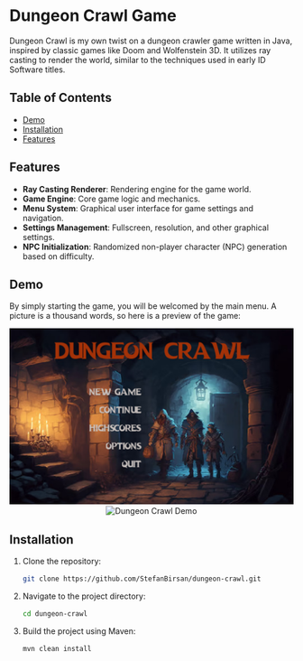 # Dungeon Crawl Game

Dungeon Crawl is my own twist on a dungeon crawler game written in Java, inspired by classic games like Doom and Wolfenstein 3D. It utilizes ray casting to render the world, similar to the techniques used in early ID Software titles.

## Table of Contents

- [Demo](#demo)
- [Installation](#installation)
- [Features](#features)

## Features
- **Ray Casting Renderer**: Rendering engine for the game world.
- **Game Engine**: Core game logic and mechanics.
- **Menu System**: Graphical user interface for game settings and navigation.
- **Settings Management**: Fullscreen, resolution, and other graphical settings.
- **NPC Initialization**: Randomized non-player character (NPC) generation based on difficulty.

## Demo

By simply starting the game, you will be welcomed by the main menu. A picture is a thousand words, so here is a preview of the game:

<div align="center">
    <img src="res/readmeFiles/menu.png" alt="Dungeon Crawl Menu">
    <img src="res/readmeFiles/demo.gif" alt="Dungeon Crawl Demo">
</div>

## Installation

1. Clone the repository:
    ```sh
    git clone https://github.com/StefanBirsan/dungeon-crawl.git
    ```
2. Navigate to the project directory:
    ```sh
    cd dungeon-crawl
    ```
3. Build the project using Maven:
    ```sh
    mvn clean install
    ```
